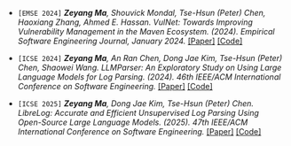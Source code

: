 
- `[EMSE 2024]` *<strong><strong>Zeyang Ma</strong></strong>, Shouvick Mondal, Tse-Hsun (Peter) Chen, Haoxiang Zhang, Ahmed E. Hassan. VulNet: Towards Improving Vulnerability Management in the Maven Ecosystem. (2024). Empirical Software Engineering Journal, January 2024.* [[Paper]](../paper/Vulnet.pdf) [[Code]](https://github.com/SPEAR-SE/Vulnet)

- `[ICSE 2024]`  *<strong><strong>Zeyang Ma</strong></strong>, An Ran Chen, Dong Jae Kim, Tse-Hsun (Peter) Chen, Shaowei Wang. LLMParser: An Exploratory Study on Using Large Language Models for Log Parsing. (2024). 46th IEEE/ACM International Conference on Software Engineering.* [[Paper]](../paper/LLMParser.pdf) [[Code]](https://github.com/zeyang919/LLMParser)
  
- `[ICSE 2025]`  *<strong><strong>Zeyang Ma</strong></strong>, Dong Jae Kim, Tse-Hsun (Peter) Chen. LibreLog: Accurate and Efficient Unsupervised Log Parsing Using Open-Source Large Language Models. (2025). 47th IEEE/ACM International Conference on Software Engineering.* [[Paper]](../paper/LibreLog.pdf) [[Code]](https://github.com/zeyang919/LibreLog)
